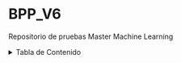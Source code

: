 # BPP_V6
Repositorio de pruebas Master Machine Learning
<details>
  <summary>Tabla de Contenido</summary>
  <ol>
    <li>
      <a href="#about-the-project">About The Project</a>
      <ul>
        <li><a href="#built-with">Índice</a></li>
      </ul>
    </li>
    <li><a href="#usage">Actividad_1</a></li>
    <li><a href="#roadmap">Actividad_2</a></li>
    <li><a href="#contributing">Actividad_3</a></li>
    <li><a href="#license">Actividad_4</a></li>
   </ol>
</details>